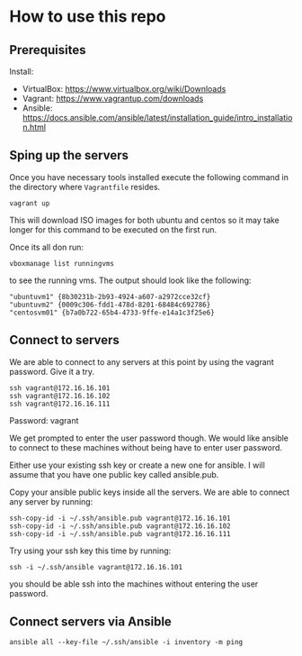 # How to use this repo

## Prerequisites 

Install: 

* VirtualBox: https://www.virtualbox.org/wiki/Downloads
* Vagrant: https://www.vagrantup.com/downloads
* Ansible: https://docs.ansible.com/ansible/latest/installation_guide/intro_installation.html

## Sping up the servers

Once you have necessary tools installed execute the following command in the directory where `Vagrantfile` resides.
```
vagrant up
```
This will download ISO images for both ubuntu and centos so it may take longer for this command to be executed on the first run.

Once its all don run:

```
vboxmanage list runningvms
```

to see the running vms. The output should look like the following:

```
"ubuntuvm1" {8b30231b-2b93-4924-a607-a2972cce32cf}
"ubuntuvm2" {0009c306-fdd1-478d-8201-68484c692786}
"centosvm01" {b7a0b722-65b4-4733-9ffe-e14a1c3f25e6}
```

## Connect to servers

We are able to connect to any servers at this point by using the vagrant password. Give it a try.

```
ssh vagrant@172.16.16.101
ssh vagrant@172.16.16.102
ssh vagrant@172.16.16.111
```
Password: vagrant

We get prompted to enter the user password though. We would like ansible to connect to these machines without being have to enter user password.

Either use your existing ssh key or create a new one for ansible. I will assume that you have one public key called ansible.pub.

Copy your ansible public keys inside all the servers. We are able to connect any server by running:

```
ssh-copy-id -i ~/.ssh/ansible.pub vagrant@172.16.16.101
ssh-copy-id -i ~/.ssh/ansible.pub vagrant@172.16.16.102
ssh-copy-id -i ~/.ssh/ansible.pub vagrant@172.16.16.111
```

Try using your ssh key this time by running:
```
ssh -i ~/.ssh/ansible vagrant@172.16.16.101
```

you should be able ssh into the machines without entering the user password.

## Connect servers via Ansible

```
ansible all --key-file ~/.ssh/ansible -i inventory -m ping
```
